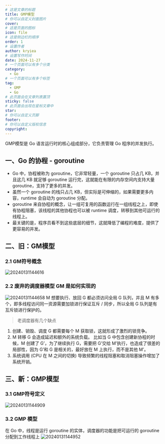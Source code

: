 ```yaml
---
# 这是文章的标题
title: GMP模型
# 你可以自定义封面图片
cover: 
# 这是页面的图标
icon: file
# 这是侧边栏的顺序
order: 1
# 设置作者
author: kryiea
# 设置写作时间
date: 2024-11-27
# 一个页面可以有多个分类
category:
  - Go
# 一个页面可以有多个标签
tag:
  - GMP
  - Go
# 此页面会在文章列表置顶
sticky: false
# 此页面会出现在星标文章中
star: 
# 你可以自定义页脚
footer: 
# 你可以自定义版权信息
copyright: 
---
```


GMP模型是 Go 语言运行时的核心组成部分，它负责管理 Go 程序的并发执行。

<!-- more -->



## 一、Go 的协程 - goroutine
- Go 中，协程被称为 goroutine，它非常轻量，一个 goroutine 只占几 KB，并且这几 KB 就足够 goroutine 运行完，这就能在有限的内存空间内支持大量 goroutine，支持了更多的并发。
- 虽然一个 goroutine 的栈只占几 KB，但实际是可伸缩的，如果需要更多内容，runtime 会自动为 goroutine 分配。
- goroutine 来自协程的概念，让一组可复用的函数运行在一组线程之上，即使有协程阻塞，该线程的其他协程也可以被 runtime 调度，转移到其他可运行的线程上。
- 最关键的是，程序员看不到这些底层的细节，这就降低了编程的难度，提供了更容易的并发。

## 二、旧：GM模型
### 2.1 GM符号概念
![20240131144616](http://images.kryiea.cn/img/20240131144616.png)

### 2.2 废弃的调度器模型 GM 是如何实现的
![20240131144658](http://images.kryiea.cn/img/20240131144658.png)
M 想要执行、放回 G 都必须访问全局 G 队列，并且 M 有多个，即多线程访问同一资源需要加锁进行保证互斥 / 同步，所以全局 G 队列是有互斥锁进行保护的。

>老调度器有几个缺点

1. 创建、销毁、调度 G 都需要每个 M 获取锁，这就形成了激烈的锁竞争。
2. M 转移 G 会造成延迟和额外的系统负载。
比如当 G 中包含创建新协程的时候，M 创建了 G’，为了继续执行 G，需要把 G’交给 M’执行，也造成了很差的局部性，因为 G’和 G 是相关的，最好放在 M 上执行，而不是其他 M’。
3. 系统调用 (CPU 在 M 之间的切换) 导致频繁的线程阻塞和取消阻塞操作增加了系统开销。

## 三、新：GMP模型
### 3.1 GMP符号定义
![20240131144909](http://images.kryiea.cn/img/20240131144909.png)

### 3.2 GMP 模型
在 Go 中，线程是运行 goroutine 的实体，调度器的功能是把可运行的 goroutine 分配到工作线程上
![20240131144952](http://images.kryiea.cn/img/20240131144952.png)